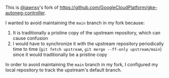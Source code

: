 This is [@jawnsy](https://github.com/jawnsy)'s fork of https://github.com/GoogleCloudPlatform/gke-autoneg-controller.

I wanted to avoid maintaining the `main` branch in my fork because:
1. It is traditionally a pristine copy of the upstream repository, which
   can cause confusion
1. I would have to synchronize it with the upstream repository periodically
   time to time (`git fetch upstream`, `git merge --ff-only upstream/main`)
   since it would traditionally be a pristine copy

In order to avoid maintaining the `main` branch in my fork, I configured
my local repository to track the upstream's default branch.
